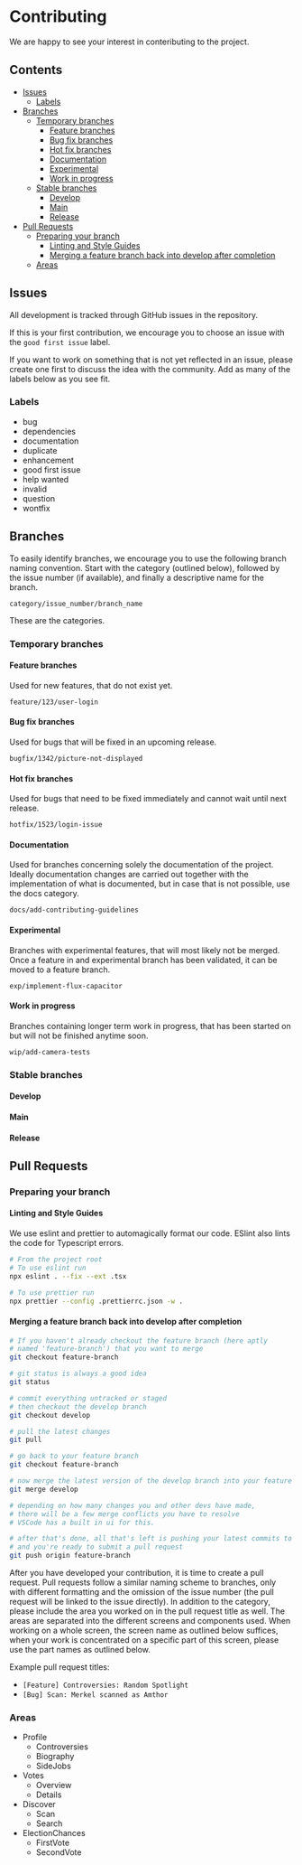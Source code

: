 # Contributing <!-- omit in TOC -->

We are happy to see your interest in conteributing to the project.

## Contents <!-- omit in TOC -->
- [Issues](#issues)
  - [Labels](#labels)
- [Branches](#branches)
  - [Temporary branches](#temporary-branches)
    - [Feature branches](#feature-branches)
    - [Bug fix branches](#bug-fix-branches)
    - [Hot fix branches](#hot-fix-branches)
    - [Documentation](#documentation)
    - [Experimental](#experimental)
    - [Work in progress](#work-in-progress)
  - [Stable branches](#stable-branches)
    - [Develop](#develop)
    - [Main](#main)
    - [Release](#release)
- [Pull Requests](#pull-requests)
  - [Preparing your branch](#preparing-your-branch)
    - [Linting and Style Guides](#linting-and-style-guides)
    - [Merging a feature branch back into develop after completion](#merging-a-feature-branch-back-into-develop-after-completion)
  - [Areas](#areas)

## Issues

All development is tracked through GitHub issues in the repository.

If this is your first contribution, we encourage you to choose an issue with the `good first issue` label.

If you want to work on something that is not yet reflected in an issue, please create one first to discuss the idea with the community. Add as many of the labels below as you see fit.

### Labels

- bug
- dependencies
- documentation
- duplicate
- enhancement
- good first issue
- help wanted
- invalid
- question
- wontfix
## Branches

To easily identify branches, we encourage you to use the following branch naming convention. Start with the category (outlined below), followed by the issue number (if available), and finally a descriptive name for the branch.

`category/issue_number/branch_name`

These are the categories.

### Temporary branches

#### Feature branches

Used for new features, that do not exist yet.

`feature/123/user-login`

#### Bug fix branches

Used for bugs that will be fixed in an upcoming release.

`bugfix/1342/picture-not-displayed`

#### Hot fix branches

Used for bugs that need to be fixed immediately and cannot wait until next release.

`hotfix/1523/login-issue`

#### Documentation

Used for branches concerning solely the documentation of the project. Ideally documentation changes are carried out together with the implementation of what is documented, but in case that is not possible, use the docs category.

`docs/add-contributing-guidelines`

#### Experimental

Branches with experimental features, that will most likely not be merged. Once a feature in and experimental branch has been validated, it can be moved to a feature branch.

`exp/implement-flux-capacitor`

#### Work in progress

Branches containing longer term work in progress, that has been started on but will not be finished anytime soon.

`wip/add-camera-tests`

### Stable branches

#### Develop

#### Main

#### Release

## Pull Requests

### Preparing your branch

#### Linting and Style Guides

We use eslint and prettier to automagically format our code. ESlint also lints the code for Typescript errors.

```bash
# From the project root
# To use eslint run
npx eslint . --fix --ext .tsx

# To use prettier run
npx prettier --config .prettierrc.json -w .
```

#### Merging a feature branch back into develop after completion

```bash
# If you haven't already checkout the feature branch (here aptly 
# named 'feature-branch') that you want to merge
git checkout feature-branch

# git status is always a good idea
git status

# commit everything untracked or staged
# then checkout the develop branch
git checkout develop

# pull the latest changes
git pull

# go back to your feature branch
git checkout feature-branch

# now merge the latest version of the develop branch into your feature branch
git merge develop

# depending on how many changes you and other devs have made,
# there will be a few merge conflicts you have to resolve
# VSCode has a built in ui for this.

# after that's done, all that's left is pushing your latest commits to origin
# and you're ready to submit a pull request
git push origin feature-branch
```

After you have developed your contribution, it is time to create a pull request. Pull requests follow a similar naming scheme to branches, only with different formatting and the omission of the issue number (the pull request will be linked to the issue directly). In addition to the category, please include the area you worked on in the pull request title as well. The areas are separated into the different screens and components used. When working on a whole screen, the screen name as outlined below suffices, when your work is concentrated on a specific part of this screen, please use the part names as outlined below.

Example pull request titles: 

- `[Feature] Controversies: Random Spotlight`
- `[Bug] Scan: Merkel scanned as Amthor`

### Areas

- Profile
  - Controversies
  - Biography
  - SideJobs
- Votes
  - Overview
  - Details
- Discover
  - Scan
  - Search
- ElectionChances
  - FirstVote
  - SecondVote
